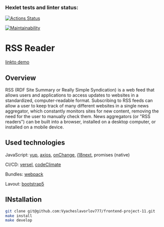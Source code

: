 ### Hexlet tests and linter status:
[![Actions Status](https://github.com/Vyacheslavorlov777/frontend-project-11/actions/workflows/hexlet-check.yml/badge.svg)](https://github.com/Vyacheslavorlov777/frontend-project-11/actions)

[![Maintainability](https://api.codeclimate.com/v1/badges/2ef7427665f5b9ead762/maintainability)](https://codeclimate.com/github/Vyacheslavorlov777/frontend-project-11/maintainability)

# RSS Reader
[linkto demo](https://frontend-project-11-bqj2.vercel.app/)

## Overview

RSS (RDF Site Summary or Really Simple Syndication) is a web feed that allows users and applications to access updates to websites in a standardized, computer-readable format. Subscribing to RSS feeds can allow a user to keep track of many different websites in a single news aggregator, which constantly monitors sites for new content, removing the need for the user to manually check them. News aggregators (or "RSS readers") can be built into a browser, installed on a desktop computer, or installed on a mobile device.

## Used technologies

JavaScript: [yup](https://github.com/jquense/yup), [axios](https://axios-http.com/docs/intro), [onChange](https://github.com/sindresorhus/on-change), [i18next](https://www.i18next.com/translation-function/plurals), promises (native)

CI/CD: [versel](https://vercel.com/), [codeClimate](https://codeclimate.com/dashboard)

Bundles: [webpack](https://webpack.js.org/concepts/)

Lavout: [bootstrap5](https://getbootstrap.com/docs/5.0/getting-started/introduction/)

## INstallation

```bash
git clone git@github.com:Vyacheslavorlov777/frontend-project-11.git
make install
make develop
```